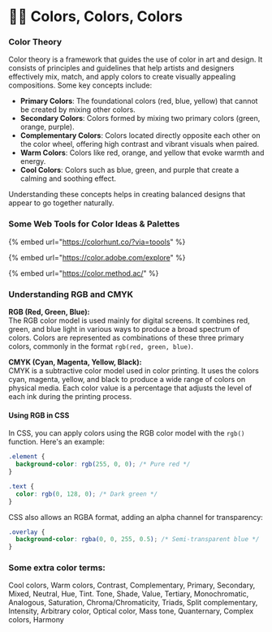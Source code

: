 # 🏳️‍🌈 Colors, Colors, Colors

### Color Theory

Color theory is a framework that guides the use of color in art and design. It consists of principles and guidelines that help artists and designers effectively mix, match, and apply colors to create visually appealing compositions. Some key concepts include:

* **Primary Colors**: The foundational colors (red, blue, yellow) that cannot be created by mixing other colors.
* **Secondary Colors**: Colors formed by mixing two primary colors (green, orange, purple).
* **Complementary Colors**: Colors located directly opposite each other on the color wheel, offering high contrast and vibrant visuals when paired.
* **Warm Colors**: Colors like red, orange, and yellow that evoke warmth and energy.
* **Cool Colors**: Colors such as blue, green, and purple that create a calming and soothing effect.

Understanding these concepts helps in creating balanced designs that appear to go together naturally.

### Some Web Tools for Color Ideas & Palettes

{% embed url="https://colorhunt.co/?via=toools" %}

{% embed url="https://color.adobe.com/explore" %}

{% embed url="https://color.method.ac/" %}

### Understanding RGB and CMYK

**RGB (Red, Green, Blue):**\
The RGB color model is used mainly for digital screens. It combines red, green, and blue light in various ways to produce a broad spectrum of colors. Colors are represented as combinations of these three primary colors, commonly in the format `rgb(red, green, blue)`.

**CMYK (Cyan, Magenta, Yellow, Black):**\
CMYK is a subtractive color model used in color printing. It uses the colors cyan, magenta, yellow, and black to produce a wide range of colors on physical media. Each color value is a percentage that adjusts the level of each ink during the printing process.

#### Using RGB in CSS

In CSS, you can apply colors using the RGB color model with the `rgb()` function. Here's an example:

```css
.element {
  background-color: rgb(255, 0, 0); /* Pure red */
}

.text {
  color: rgb(0, 128, 0); /* Dark green */
}
```

CSS also allows an RGBA format, adding an alpha channel for transparency:

```css
.overlay {
  background-color: rgba(0, 0, 255, 0.5); /* Semi-transparent blue */
}
```

### Some extra color terms:&#x20;

Cool colors, Warm colors, Contrast, Complementary, Primary, Secondary, Mixed, Neutral, Hue, Tint. Tone, Shade, Value, Tertiary, Monochromatic, Analogous, Saturation, Chroma/Chromaticity, Triads, Split complementary, Intensity, Arbitrary color, Optical color, Mass tone, Quanternary, Complex colors, Harmony



